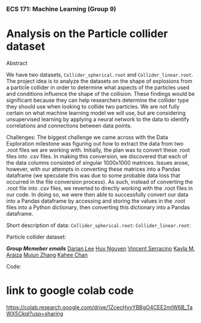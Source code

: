 ### ECS 171: Machine Learning (Group 9)

# Analysis on the Particle collider dataset

Abstract

We have two datasets, `Collider_spherical.root` and `Collider_linear.root`. The project idea is to analyze the datasets on the shape of explosions from a particle collider in order to determine what aspects of the particles used and conditions influence the shape of the collision. These findings would be significant because they can help researchers determine the collider type they should use when looking to collide two particles. We are not fully certain on what machine learning model we will use, but are considering unsupervised learning by applying a neural network to the data to identify correlations and connections between data points. 

Challenges:
The biggest challenge we came across with the Data Exploration milestone was figuring out how to extract the data from two .root files we are working with. Initially, the plan was to convert these .root files into .csv files. In making this conversion, we discovered that each of the data columns consisted of singular 1000x1000 matrices. Issues arose, however, with our attempts in converting these matrices into a Pandas dataframe (we speculate this was due to some probable data loss that occurred in the file conversion process). As such, instead of converting the .root file into .csv files, we reverted to directly working with the .root files in our code. In doing so, we were then able to successfully convert our data into a Pandas dataframe by accessing and storing the values in the .root files into a Python dictionary, then converting this dictionary into a Pandas dataframe.

Short description of data:
`Collider_spherical.root`:
`Collider_linear.root`: 

Particle collider dataset:


***Group Memeber emails*** 
[Darian Lee](deee@ucdavis.edu)
[Huy Nguyen](hxnguyen@ucdavis.edu)
[Vincent Serracino](vpserracino@ucdavis.edu)
[Kayla M. Araiza](kmaraiza@ucdavis.edu)
[Mujun Zhang](mjuzhang@ucdavis.edu)
[Kahee Chan](kahchan@ucdavis.edu)


Code:
# link to google colab code 
https://colab.research.google.com/drive/1ZcecHvvYBBgO4CEE2mIW6B_TaWX5CkqI?usp=sharing
